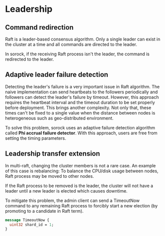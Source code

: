# Leadership

## Command redirection

Raft is a leader-based consensus algorithm.
Only a single leader can exist in the cluster at a time and
all commands are directed to the leader.

In sorock, if the receiving Raft process isn't the leader,
the command is redirected to the leader.

## Adaptive leader failure detection

Detecting the leader's failure is a very important issue in Raft algorithm.
The naive implementation can send heartbeats to the followers periodically and
followers can detect the leader's failure by timeout.
However, this approach requires the heartbeat interval and the timeout duration
to be set properly before deployment. This brings another complexity.
Not only that, these times can't be fixed to a single value when
the distance between nodes is heterogeneous such as geo-distributed environment.

To solve this problem, sorock uses an adaptive failure detection algorithm called
**Phi accrual failure detector**.
With this approach, users are free from setting the timing parameters.

## Leadership transfer extension

In multi-raft, changing the cluster members is not a rare case.
An example of this case is rebalancing:
To balance the CPU/disk usage between nodes, Raft process may be 
moved to other nodes.

If the Raft process to be removed is the leader, the cluster will not have a
leader until a new leader is elected which causes downtime.

To mitigate this problem, the admin client can send a TimeoutNow command to
any remaining Raft process to forcibly start a new election (by promoting to a candidate in Raft term).

```proto
message TimeoutNow {
  uint32 shard_id = 1;
}
```